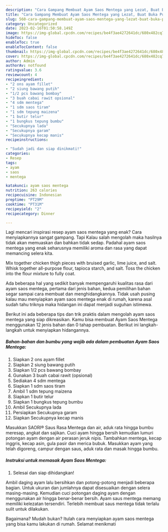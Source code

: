 ```yaml
---
description: "Cara Gampang Membuat Ayam Saos Mentega yang Lezat, Buat Buka Puasa}"
title: "Cara Gampang Membuat Ayam Saos Mentega yang Lezat, Buat Buka Puasa}"
slug: 560-cara-gampang-membuat-ayam-saos-mentega-yang-lezat-buat-buka-puasa
category: Uncategorized
date: 2023-02-16T01:50:58.149Z
image: https://img-global.cpcdn.com/recipes/be4f3ae4272641dc/680x482cq70/ayam-saos-mentega-foto-resep-utama.jpg
hideToc: false
enableToc: true
enableTocContent: false
thumbnail: https://img-global.cpcdn.com/recipes/be4f3ae4272641dc/680x482cq70/ayam-saos-mentega-foto-resep-utama.jpg
cover: https://img-global.cpcdn.com/recipes/be4f3ae4272641dc/680x482cq70/ayam-saos-mentega-foto-resep-utama.jpg
author: Admin
authorAv: notfound
ratingvalue: 3.6
reviewcount: 4
recipeingredient:
- "2 ons ayam fillet"
- "2 siung bawang putih"
- "1/2 pcs bawang bombay"
- "3 buah cabai rawit opsional"
- "4 sdm mentega"
- "1 sdm saos tiram"
- "1 sdm tepung maizena"
- "1 butir telur"
- "1 bungkus tepung bumbu"
- "Secukupnya lada"
- "Secukupnya garam"
- "Secukupnya kecap manis"
recipeinstructions:

- "Sudah jadi dan siap dinikmati!"
categories:
- Resep
tags:
- ayam
- saos
- mentega

katakunci: ayam saos mentega 
nutrition: 263 calories
recipecuisine: Indonesian
preptime: "PT29M"
cooktime: "PT31M"
recipeyield: "2"
recipecategory: Dinner

---
```



Lagi mencari inspirasi resep ayam saos mentega yang enak? Cara menyiapkannya sangat gampang. Tapi Kalau salah mengolah maka hasilnya tidak akan memuaskan dan bahkan tidak sedap. Padahal ayam saos mentega yang enak seharusnya memiliki aroma dan rasa yang dapat memancing selera kita.


Mix together chicken thigh pieces with bruised garlic, lime juice, and salt. Whisk together all-purpose flour, tapioca starch, and salt. Toss the chicken into the flour mixture to fully coat.

Ada beberapa hal yang sedikit banyak mempengaruhi kualitas rasa dari ayam saos mentega, pertama dari jenis bahan, kedua pemilihan bahan segar sampai cara membuat dan menghidangkannya. Tidak usah pusing kalau mau menyiapkan ayam saos mentega enak di rumah, karena asal sudah tahu triknya maka hidangan ini dapat menjadi suguhan istimewa.


Berikut ini ada beberapa tips dan trik praktis dalam mengolah ayam saos mentega yang siap dikreasikan. Kamu bisa membuat Ayam Saos Mentega menggunakan 12 jenis bahan dan 0 tahap pembuatan. Berikut ini langkah-langkah untuk menyiapkan hidangannya.

<!--inarticleads1-->

##### Bahan-bahan dan bumbu yang wajib ada dalam pembuatan Ayam Saos Mentega:

1. Siapkan 2 ons ayam fillet
1. Siapkan 2 siung bawang putih
1. Siapkan 1/2 pcs bawang bombay
1. Gunakan 3 buah cabai rawit (opsional)
1. Sediakan 4 sdm mentega
1. Siapkan 1 sdm saos tiram
1. Ambil 1 sdm tepung maizena
1. Siapkan 1 butir telur
1. Siapkan 1 bungkus tepung bumbu
1. Ambil Secukupnya lada
1. Persiapkan Secukupnya garam
1. Siapkan Secukupnya kecap manis


Masukkan SAORI® Saus Rasa Mentega dan air, aduk rata hingga bumbu meresap, angkat dan sajikan. Cuci ayam hingga bersih kemudian lumuri potongan ayam dengan air perasan jeruk nipis. Tambahkan mentega, kecap inggris, kecap asin, gula pasir dan merica bubuk. Masukkan ayam yang telah digoreng, campur dengan saus, aduk rata dan masak hingga bumbu. 

<!--inarticleads2-->

##### Instruksi untuk memasak Ayam Saos Mentega:


1. Selesai dan siap dihidangkan!

Ambil daging ayam lalu bersihkan dan potong-potong menjadi beberapa bagian. Untuk ukuran dan jumlahnya dapat disesuaikan dengan selera masing-masing. Kemudian cuci potongan daging ayam dengan menggunakan air hingga benar-benar bersih. Ayam saus mentega memang memiliki kelezatan tersendiri. Terlebih membuat saus mentega tidak terlalu sulit untuk dilakukan. 

Bagaimana? Mudah bukan? Itulah cara menyiapkan ayam saos mentega yang bisa kamu lakukan di rumah. Selamat menikmati
